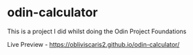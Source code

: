 # odin-calculator

This is a project I did whilst doing the Odin Project Foundations

Live Preview - https://obliviscaris2.github.io/odin-calculator/